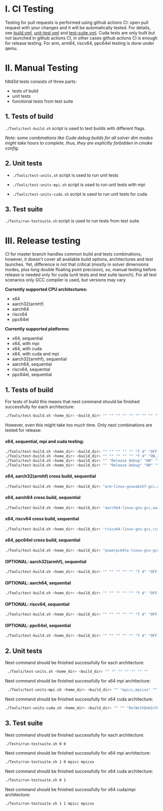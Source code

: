 # I. CI Testing

Testing for pull requests is performed using github actions CI: open pull request with your changes and it will be automatically tested. For details, see [build.yml](../.github/workflows/build.yml), [unit-test.yml](../.github/workflows/unit-test.yml) and [test-suite.yml](../.github/workflows/test-suite.yml). Cuda tests are only built but not launched in github actions CI, in other cases github actions CI is enough for release testing. For arm, arm64, riscv64, ppc64el testing is done under qemu.

# II. Manual Testing

fdtd3d tests consists of three parts:
- tests of build
- unit tests
- functional tests from test suite

## 1. Tests of build

`./Tools/test-build.sh` script is used to test builds with different flags.

*Note: some combinations like Cuda debug builds for all solver dim modes might take hours to complete, thus, they are explicitly forbidden in cmake config.*

## 2. Unit tests

- `./Tools/test-units.sh` script is used to run unit tests

- `./Tools/test-units-mpi.sh` script is used to run unit tests with mpi

- `./Tools/test-units-cuda.sh` script is used to run unit tests for cuda

## 3. Test suite

`./Tests/run-testsuite.sh` script is used to run tests from test suite.

# III. Release testing

CI for master branch handles common build and tests combinations, however, it doesn't cover all available build options, architectures and test launches. Yet, difference is not that critical (mostly in solver dimensions modes, plus long double floating point precision), so, manual testing before release is needed only for cuda (unit tests and test suite launch). For all test scenarios only GCC compiler is used, but versions may vary.

**Currently supported CPU architectures:**
- x64
- aarch32(armhf)
- aarch64
- riscv64
- ppc64el

**Currently supported platforms:**
- x64, sequential
- x64, with mpi
- x64, with cuda
- x64, with cuda and mpi
- aarch32(armhf), sequential
- aarch64, sequential
- riscv64, sequential
- ppc64el, sequential

## 1. Tests of build

For tests of build this means that next command should be finished successfully for each architecture:
```sh
./Tools/test-build.sh <home_dir> <build_dir> "" "" "" "" "" "" "" "" "" ""
```

However, even this might take too much time. Only next combinations are tested for release:

#### x64, sequential, mpi and cuda testing:
```sh
./Tools/test-build.sh <home_dir> <build_dir> "" "" "" "" "" "f d" "OFF,1,x" "OFF,sm" "ALL" ""
./Tools/test-build.sh <home_dir> <build_dir> "" "" "" "" "" "f d" "ON,3,xyz" "OFF,sm" "ALL" ""
./Tools/test-build.sh <home_dir> <build_dir> "" "Release Debug" "ON" "" "" "f d" "OFF,1,x" "ON,sm_35" "ALL" ""
./Tools/test-build.sh <home_dir> <build_dir> "" "Release Debug" "ON" "" "" "f d" "ON,3,xyz" "ON,sm_35" "ALL" ""
```

#### x64, aarch32(armhf) cross build, sequential
```sh
./Tools/test-build.sh <home_dir> <build_dir> "arm-linux-gnueabihf-gcc,arm-linux-gnueabihf-g++" "" "" "" "" "f d" "OFF,1,x" "OFF,sm" "ALL" "arm-gcc-toolchain.cmake"
```

#### x64, aarch64 cross build, sequential
```sh
./Tools/test-build.sh <home_dir> <build_dir> "aarch64-linux-gnu-gcc,aarch64-linux-gnu-g++" "" "" "" "" "f d" "OFF,1,x" "OFF,sm" "ALL" "arm64-gcc-toolchain.cmake"
```

#### x64, riscv64 cross build, sequential
```sh
./Tools/test-build.sh <home_dir> <build_dir> "riscv64-linux-gnu-gcc,riscv64-linux-gnu-g++" "" "" "" "" "f d" "OFF,1,x" "OFF,sm" "ALL" "riscv64-gcc-toolchain.cmake"
```

#### x64, ppc64el cross build, sequential
```sh
./Tools/test-build.sh <home_dir> <build_dir> "powerpc64le-linux-gnu-gcc,powerpc64le-linux-gnu-g++" "" "" "" "" "f d" "OFF,1,x" "OFF,sm" "ALL" "ppc64el-gcc-toolchain.cmake"
```

#### OPTIONAL: aarch32(armhf), sequential
```sh
./Tools/test-build.sh <home_dir> <build_dir> "" "" "" "" "" "f d" "OFF,1,x" "OFF,sm" "ALL" ""
```

#### OPTIONAL: aarch64, sequential
```sh
./Tools/test-build.sh <home_dir> <build_dir> "" "" "" "" "" "f d" "OFF,1,x" "OFF,sm" "ALL" ""
```

#### OPTIONAL: riscv64, sequential
```sh
./Tools/test-build.sh <home_dir> <build_dir> "" "" "" "" "" "f d" "OFF,1,x" "OFF,sm" "ALL" ""
```

#### OPTIONAL: ppc64el, sequential
```sh
./Tools/test-build.sh <home_dir> <build_dir> "" "" "" "" "" "f d" "OFF,1,x" "OFF,sm" "ALL" ""
```

## 2. Unit tests

Next command should be finished successfully for each architecture:
```sh
 ./Tools/test-units.sh <home_dir> <build_dir> "" "" "" "" "" "" ""
```

Next command should be finished successfully for x64 mpi architecture:
```sh
 ./Tools/test-units-mpi.sh <home_dir> <build_dir> "" "mpicc,mpicxx" "" "" "" ""
```

Next command should be finished successfully for x64 cuda architecture:
```sh
./Tools/test-units-cuda.sh <home_dir> <build_dir> "" "" "RelWithDebInfo" "ON" "" "f d" "" ""
```

## 3. Test suite

Next command should be finished successfully for each architecture:
```sh
./Tests/run-testsuite.sh 0 0
```

Next command should be finished successfully for x64 mpi architecture:
```sh
./Tests/run-testsuite.sh 1 0 mpicc mpicxx
```

Next command should be finished successfully for x64 cuda architecture:
```sh
./Tests/run-testsuite.sh 0 1
```

Next command should be finished successfully for x64 cuda/mpi architecture:
```sh
./Tests/run-testsuite.sh 1 1 mpicc mpicxx
```
